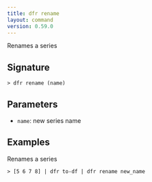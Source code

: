 ```yaml
---
title: dfr rename
layout: command
version: 0.59.0
---
```


Renames a series

## Signature

```> dfr rename (name)```

## Parameters

 -  `name`: new series name

## Examples

Renames a series
```shell
> [5 6 7 8] | dfr to-df | dfr rename new_name
```

